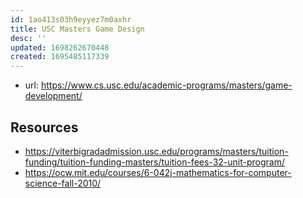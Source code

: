 ```yaml
---
id: 1ao413s03h9eyyez7m0axhr
title: USC Masters Game Design
desc: ''
updated: 1698262670448
created: 1695485117339
---
```


- url: https://www.cs.usc.edu/academic-programs/masters/game-development/

## Resources

- https://viterbigradadmission.usc.edu/programs/masters/tuition-funding/tuition-funding-masters/tuition-fees-32-unit-program/
- https://ocw.mit.edu/courses/6-042j-mathematics-for-computer-science-fall-2010/
